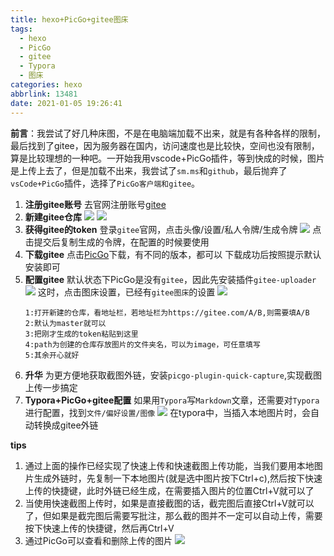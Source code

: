 ```yaml
---
title: hexo+PicGo+gitee图床
tags:
  - hexo
  - PicGo
  - gitee
  - Typora
  - 图床
categories: hexo
abbrlink: 13481
date: 2021-01-05 19:26:41
---
```

**前言**：我尝试了好几种床图，不是在电脑端加载不出来，就是有各种各样的限制，最后找到了gitee，因为服务器在国内，访问速度也是比较快，空间也没有限制，算是比较理想的一种吧。一开始我用vscode+PicGo插件，等到快成的时候，图片是上传上去了，但是加载不出来，我尝试了`sm.ms`和`github`，最后抛弃了`vsCode+PicGo`插件，选择了`PicGo客户端和gitee`。

1. **注册gitee账号**
去官网注册账号[gitee](https://gitee.com/)
2. **新建gitee仓库**
![](https://myforpicgo.oss-cn-beijing.aliyuncs.com/image/20210105203048.png)
![](https://myforpicgo.oss-cn-beijing.aliyuncs.com/image/20210105203450.png)
3. **获得gitee的token**
登录`gitee`官网，点击头像/设置/私人令牌/生成令牌
![](https://myforpicgo.oss-cn-beijing.aliyuncs.com/image/20210105203902.png)
点击提交后复制生成的令牌，在配置的时候要使用
4. **下载gitee**
点击[PicGo](https://github.com/Molunerfinn/PicGo/releases)下载，有不同的版本，都可以
下载成功后按照提示默认安装即可
5. **配置gitee**
默认状态下PicGo是没有`gitee`，因此先安装插件`gitee-uploader`
![](https://myforpicgo.oss-cn-beijing.aliyuncs.com/image/20210105205151.png)
这时，点击图床设置，已经有`gitee图床`的设置
![](https://myforpicgo.oss-cn-beijing.aliyuncs.com/image/20210105205522.png)
    ```
    1:打开新建的仓库，看地址栏，若地址栏为https://gitee.com/A/B,则需要填A/B
    2:默认为master就可以
    3:把刚才生成的token粘贴到这里
    4:path为创建的仓库存放图片的文件夹名，可以为image，可任意填写
    5:其余开心就好
    ```
6. **升华**
为更方便地获取截图外链，安装`picgo-plugin-quick-capture`,实现截图上传一步搞定
7. **Typora+PicGo+gitee配置**
如果用`Typora`写`Markdown`文章，还需要对`Typora`进行配置，找到`文件/偏好设置/图像`
![](https://myforpicgo.oss-cn-beijing.aliyuncs.com/image/20210105212825.png)
在typora中，当插入本地图片时，会自动转换成gitee外链

**tips**
1. 通过上面的操作已经实现了快速上传和快速截图上传功能，当我们要用本地图片生成外链时，先复制一下本地图片(就是选中图片按下Ctrl+c),然后按下快速上传的快捷键，此时外链已经生成，在需要插入图片的位置Ctrl+V就可以了
2. 当使用快速截图上传时，如果是直接截图的话，截完图后直接Ctrl+V就可以了，但如果是截完图后需要写批注，那么截的图并不一定可以自动上传，需要按下快速上传的快捷键，然后再Ctrl+V
3. 通过PicGo可以查看和删除上传的图片
![](https://myforpicgo.oss-cn-beijing.aliyuncs.com/image/20210105212411.png)
